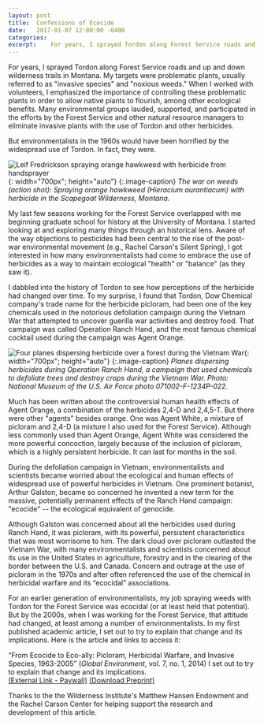 ```yaml
---
layout: post
title:  Confessions of Ecocide
date:   2017-01-07 12:00:00 -0400
categories:
excerpt:    For years, I sprayed Tordon along Forest Service roads and up and down wilderness trails in Montana. My targets were problematic plants, usually referred to as "invasive species" and "noxious weeds." Many environmental groups lauded, supported, and participated in these efforts. But environmentalists in the 1960s would have been horrified by the widespread use of Tordon. In fact, they were. <br> <img src="images/ranch-hand-rotated.jpg" style="width:700px; height:auto">
---
```


For years, I sprayed Tordon along Forest Service roads and up and down wilderness trails in Montana. My targets were problematic plants, usually referred to as "invasive species" and "noxious weeds." When I worked with volunteers, I emphasized the importance of controlling these problematic plants in order to allow native plants to flourish, among other ecological benefits. Many environmental groups lauded, supported, and participated in the efforts by the Forest Service and other natural resource managers to eliminate invasive plants with the use of Tordon and other herbicides.

But environmentalists in the 1960s would have been horrified by the widespread use of Tordon. In fact, they were.

![Leif Fredrickson spraying orange hawkweed with herbicide from handsprayer]({{site.github.url}}/images/hawkweed.JPG){: width="700px"; height="auto"}
{:.image-caption}
*The war on weeds (action shot): Spraying orange hawkweed (Hieracium aurantiacum) with herbicide in the Scapegoat Wilderness, Montana.*

My last few seasons working for the Forest Service overlapped with me beginning graduate school for history at the University of Montana. I started looking at and exploring many things through an historical lens. Aware of the way objections to pesticides had been central to the rise of the post-war environmental movement (e.g., Rachel Carson's Silent Spring), I got interested in how many environmentalists had come to embrace the use of herbicides as a way to maintain ecological "health" or "balance" (as they saw it).

I dabbled into the history of Tordon to see how perceptions of the herbicide had changed over time. To my surprise, I found that Tordon, Dow Chemical company's trade name for the herbicide picloram, had been one of the key chemicals used in the notorious defoliation campaign during the Vietnam War that attempted to uncover guerilla war activities and destroy food. That campaign was called Operation Ranch Hand, and the most famous chemical cocktail used during the campaign was Agent Orange.

![Four planes dispersing herbicide over a forest during the Vietnam War]({{site.github.url}}/images/ranch-hand.jpg){: width="700px"; height="auto"}
{:.image-caption}
*Planes dispersing herbicides during Operation Ranch Hand, a campaign that used chemicals to defoliate trees and destroy crops during the Vietnam War. Photo: National Museum of the U.S. Air Force photo 071002-F-1234P-022.*

Much has been written about the controversial human health effects of Agent Orange, a combination of the herbicides 2,4-D and 2,4,5-T. But there were other "agents" besides orange. One was Agent White, a mixture of picloram and 2,4-D (a mixture I also used for the Forest Service). Although less commonly used than Agent Orange, Agent White was considered the more powerful concoction, largely because of the inclusion of picloram, which is a highly persistent herbicide. It can last for months in the soil.

During the defoliation campaign in Vietnam, environmentalists and scientists became worried about the ecological and human effects of widespread use of powerful herbicides in Vietnam. One prominent botanist, Arthur Galston, became so concerned he invented a new term for the massive, potentially permanent effects of the Ranch Hand campaign: "ecocide" -- the ecological equivalent of genocide.

Although Galston was concerned about all the herbicides used during Ranch Hand, it was picloram, with its powerful, persistent characteristics that was most worrisome to him. The dark cloud over picloram outlasted the Vietnam War, with many environmentalists and scientists concerned about its use in the United States in agriculture, forestry and in the clearing of the border between the U.S. and Canada. Concern and outrage at the use of picloram in the 1970s and after often referenced the use of the chemical in herbicidal warfare and its “ecocidal” associations.

For an earlier generation of environmentalists, my job spraying weeds with Tordon for the Forest Service was ecocidal (or at least held that potential). But by the 2000s, when I was working for the Forest Service, that attitude had changed, at least among a number of environmentalists. In my first published academic article, I set out to try to explain that change and its implications. Here is the article and links to access it:

“From Ecocide to Eco-ally: Picloram, Herbicidal Warfare, and Invasive Species, 1963-2005” (_Global Environment_, vol. 7, no. 1, 2014) I set out to try to explain that change and its implications.  
[(External Link - Paywall)](http://www.ingentaconnect.com/content/whp/ge/2014/00000007/00000001/art00008) [(Download Preprint)]({{site.github.url}}/docs/fredrickson-ecocide.pdf)

Thanks to the the Wilderness Institute's Matthew Hansen Endowment and the Rachel Carson Center for helping support the research and development of this article.
